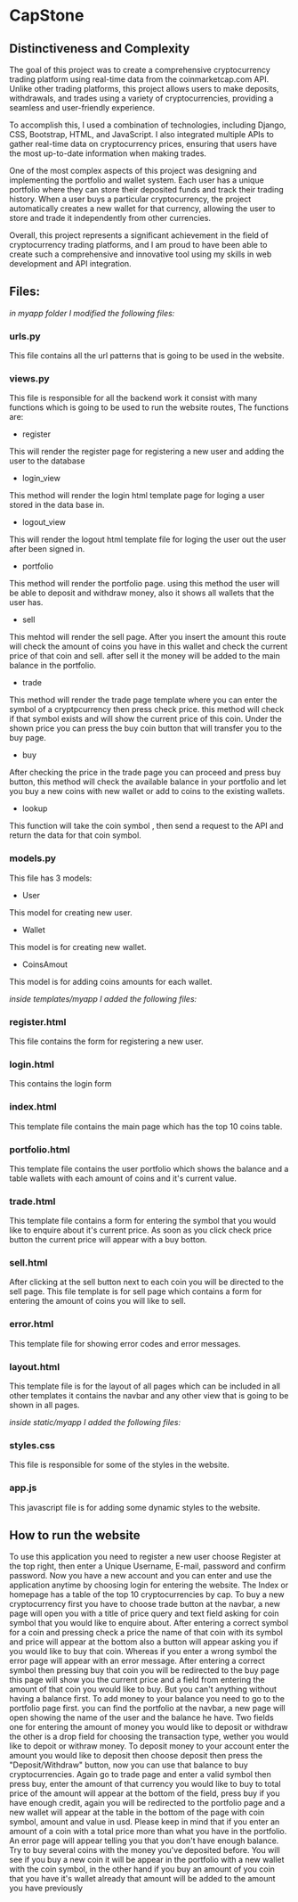 # CapStone
## Distinctiveness and Complexity
The goal of this project was to create a comprehensive cryptocurrency trading platform using real-time data from the coinmarketcap.com API. Unlike other trading platforms, this project allows users to make deposits, withdrawals, and trades using a variety of cryptocurrencies, providing a seamless and user-friendly experience.

To accomplish this, I used a combination of technologies, including Django, CSS, Bootstrap, HTML, and JavaScript. I also integrated multiple APIs to gather real-time data on cryptocurrency prices, ensuring that users have the most up-to-date information when making trades.

One of the most complex aspects of this project was designing and implementing the portfolio and wallet system. Each user has a unique portfolio where they can store their deposited funds and track their trading history. When a user buys a particular cryptocurrency, the project automatically creates a new wallet for that currency, allowing the user to store and trade it independently from other currencies.

Overall, this project represents a significant achievement in the field of cryptocurrency trading platforms, and I am proud to have been able to create such a comprehensive and innovative tool using my skills in web development and API integration.

## Files:

*in myapp folder I modified the following files:*
### urls.py

This file contains all the url patterns that is going to be used in the website.

### views.py 

This file is responsible for all the backend work it consist with many functions which is going to be used to run the website routes, The functions are:

* register

This will render the register page for registering a new user and adding the user to the database

* login_view 

This method will render the login html template page for loging a user stored in the data base in.

* logout_view 

This will render the logout html template file for loging the user out the user after been signed in.

* portfolio

This method will render the portfolio page. using this method the user will be able to deposit and withdraw money, also it shows all wallets that the user has.

* sell

This mehtod will render the sell page. After you insert the amount this route will check the amount of coins you have in this wallet and check the current price of that coin and sell. after sell it the money will be added to the main balance in the portfolio.

* trade 

This method will render the trade page template where you can enter the symbol of a cryptpcurrency then press check price. this method will check if that symbol exists and will show the current price of this coin. Under the shown price you can press the buy coin button that will transfer you to the buy page.

* buy 

After checking the price in the trade page you can proceed and press buy button, this method will check the available balance in your portfolio and let you buy a new coins with new wallet or add to coins to the existing wallets.

* lookup

This function will take the coin symbol , then send a request to the API and return the data for that coin symbol.

### models.py

This file has 3 models:

* User

This model for creating new user.

* Wallet

This model is for creating new wallet.

* CoinsAmout

This model is for adding coins amounts for each wallet.

*inside templates/myapp I added the following files:*

### register.html

This file contains the form for registering a new user.

### login.html

This contains the login form 

### index.html

This template file contains the main page which has the top 10 coins table.

### portfolio.html

This template file contains the user portfolio which shows the balance and a table wallets with each amount of coins and it's current value.

### trade.html

This template file contains a  form for entering the symbol that you would like to enquire about it's current price. As soon as you click check price button the current price will appear with a buy botton.

### sell.html

After clicking at the sell button next to each coin you will be directed to the sell page. This file template is for sell page which contains a form for entering the amount of coins you will like to sell.

### error.html

This template file for showing error codes and error messages.

### layout.html

This template file is for the layout of all pages which can be included in all other templates it contains the navbar and any other view that is going to be shown in all pages.

*inside static/myapp I added the following files:*

### styles.css

This file is responsible for some of the styles in the website.

### app.js

This javascript file is for adding some dynamic styles to the website.

## How to run the website

To use this application you need to register a new user choose Register at the top right, then enter a Unique Username, E-mail, password and confirm password. Now you have a new account and you can enter and use the application anytime by choosing login for entering the website.
The Index or homepage has a table of the top 10 cryptocurrencies by cap.
To buy a new cryptocurrency first you have to choose trade button at the navbar, a new page will open you with a title of price query and text field asking for coin symbol that you would like to enquire about. After entering a correct symbol for a coin and pressing check a price the name of that coin with its symbol and price will appear at the bottom also a button will appear asking you if you would like to buy that coin. Whereas if you enter a wrong symbol the error page will appear with an error message.
After entering a correct symbol then pressing buy that coin you will be redirected to the buy page this page will show you the current price and a field from entering the amount of that coin you would like to buy. But you can't anything without having a balance first.
To add money to your balance you need to go to the portfolio page first. you can find the portfolio at the navbar, a new page will open showing the name of the user and the balance he have. Two fields one for entering the amount of money you would like to deposit or withdraw the other is a drop field for choosing the transaction type, wether you would like to depoit or withraw money. To deposit money to your account enter the amount you would like to deposit then choose deposit then press the "Deposit/Withdraw" button, now you can use that balance to buy cryptocurrencies.
Again go to trade page and enter a valid symbol then press buy, enter the amount of that currency you would like to buy to total price of the amount will appear at the bottom of the field, press buy if you have enough credit, again you will be redirected to the portfolio page and a new wallet will appear at the table in the bottom of the page with coin symbol, amount and value in usd. 
Please keep in mind that if you enter an amount of a coin with a total price more than what you have in the portfolio. An error page will appear telling you that you don't have enough balance.
Try to buy several coins with the money you've deposited before. You will see if you buy a new coin it will be appear in the portfolio with a new wallet with the coin symbol, in the other hand if you buy an amount of you coin that you have it's wallet already that amount will be added to the amount you have previously  